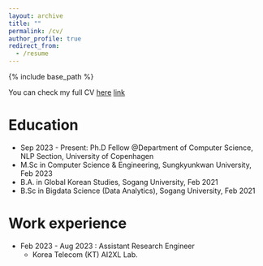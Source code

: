 ```yaml
---
layout: archive
title: ""
permalink: /cv/
author_profile: true
redirect_from:
  - /resume
---
```


{% include base_path %}

You can check my full CV [here](https://github.com/HaeunYu/haeunyu.github.io/blob/main/files/paper1.pdf)
<a href="https://github.com/HaeunYu/haeunyu.github.io/blob/main/files/paper1.pdf">link</a>

Education
======
* Sep 2023 - Present: Ph.D Fellow @Department of Computer Science, NLP Section, University of Copenhagen
* M.Sc in Computer Science & Engineering, Sungkyunkwan University, Feb 2023
* B.A. in Global Korean Studies, Sogang University, Feb 2021
* B.Sc in Bigdata Science (Data Analytics), Sogang University, Feb 2021 


Work experience
======
* Feb 2023 - Aug 2023 : Assistant Research Engineer
  * Korea Telecom (KT) AI2XL Lab.